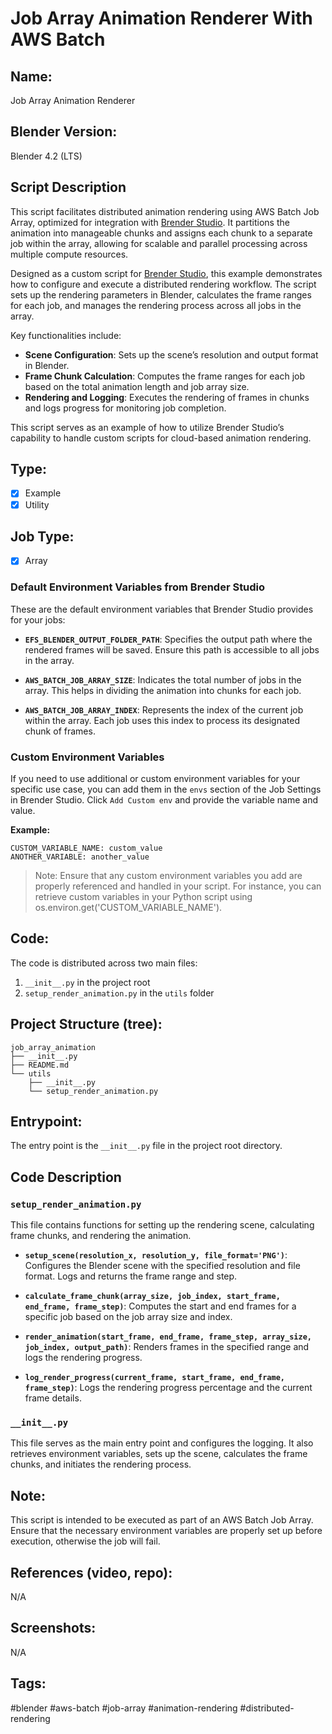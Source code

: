 # Job Array Animation Renderer With AWS Batch

## Name:
Job Array Animation Renderer

## Blender Version:
Blender 4.2 (LTS)

## Script Description
This script facilitates distributed animation rendering using AWS Batch Job Array, optimized for integration with <a href="https://www.brenderstudio.com" target="_blank">Brender Studio</a>. It partitions the animation into manageable chunks and assigns each chunk to a separate job within the array, allowing for scalable and parallel processing across multiple compute resources.

Designed as a custom script for <a href="https://www.brenderstudio.com" target="_blank">Brender Studio</a>, this example demonstrates how to configure and execute a distributed rendering workflow. The script sets up the rendering parameters in Blender, calculates the frame ranges for each job, and manages the rendering process across all jobs in the array.


Key functionalities include:
- **Scene Configuration**: Sets up the scene’s resolution and output format in Blender.
- **Frame Chunk Calculation**: Computes the frame ranges for each job based on the total animation length and job array size.
- **Rendering and Logging**: Executes the rendering of frames in chunks and logs progress for monitoring job completion.

This script serves as an example of how to utilize Brender Studio’s capability to handle custom scripts for cloud-based animation rendering.

## Type:
- [x] Example
- [x] Utility

## Job Type:
- [x] Array

### Default Environment Variables from Brender Studio
These are the default environment variables that Brender Studio provides for your jobs:

- **`EFS_BLENDER_OUTPUT_FOLDER_PATH`**: Specifies the output path where the rendered frames will be saved. Ensure this path is accessible to all jobs in the array.
  
- **`AWS_BATCH_JOB_ARRAY_SIZE`**: Indicates the total number of jobs in the array. This helps in dividing the animation into chunks for each job.
  
- **`AWS_BATCH_JOB_ARRAY_INDEX`**: Represents the index of the current job within the array. Each job uses this index to process its designated chunk of frames.

### Custom Environment Variables
If you need to use additional or custom environment variables for your specific use case, you can add them in the `envs` section of the Job Settings in Brender Studio. Click `Add Custom env` and provide the variable name and value.

**Example:**
```plaintext
CUSTOM_VARIABLE_NAME: custom_value
ANOTHER_VARIABLE: another_value
```

>Note: Ensure that any custom environment variables you add are properly referenced and handled in your script. For instance, you can retrieve custom variables in your Python script using os.environ.get('CUSTOM_VARIABLE_NAME').

## Code:
The code is distributed across two main files:

1. `__init__.py` in the project root
2. `setup_render_animation.py` in the `utils` folder



## Project Structure (tree):
```
job_array_animation
├── __init__.py
├── README.md
└── utils
    ├── __init__.py
    └── setup_render_animation.py
```

## Entrypoint:
The entry point is the `__init__.py` file in the project root directory.

## Code Description

### `setup_render_animation.py`
This file contains functions for setting up the rendering scene, calculating frame chunks, and rendering the animation.

- **`setup_scene(resolution_x, resolution_y, file_format='PNG')`**: Configures the Blender scene with the specified resolution and file format. Logs and returns the frame range and step.

- **`calculate_frame_chunk(array_size, job_index, start_frame, end_frame, frame_step)`**: Computes the start and end frames for a specific job based on the job array size and index.

- **`render_animation(start_frame, end_frame, frame_step, array_size, job_index, output_path)`**: Renders frames in the specified range and logs the rendering progress.

- **`log_render_progress(current_frame, start_frame, end_frame, frame_step)`**: Logs the rendering progress percentage and the current frame details.

### `__init__.py`
This file serves as the main entry point and configures the logging. It also retrieves environment variables, sets up the scene, calculates the frame chunks, and initiates the rendering process.


## Note:
This script is intended to be executed as part of an AWS Batch Job Array. Ensure that the necessary environment variables are properly set up before execution, otherwise the job will fail.


## References (video, repo):
N/A

## Screenshots:
N/A

## Tags:
#blender #aws-batch #job-array #animation-rendering #distributed-rendering
